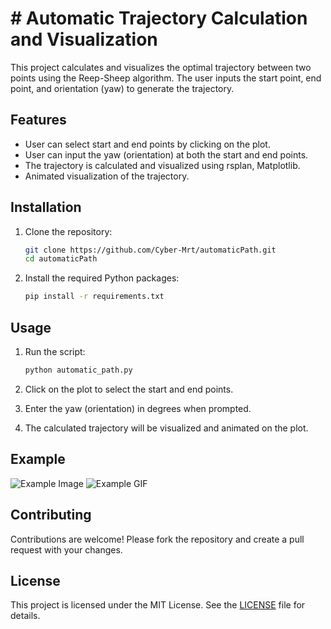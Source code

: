 # # Automatic Trajectory Calculation and Visualization

This project calculates and visualizes the optimal trajectory between two points using the Reep-Sheep algorithm. The user inputs the start point, end point, and orientation (yaw) to generate the trajectory.

## Features

- User can select start and end points by clicking on the plot.
- User can input the yaw (orientation) at both the start and end points.
- The trajectory is calculated and visualized using rsplan, Matplotlib.
- Animated visualization of the trajectory.

## Installation

1. Clone the repository:
    ```sh
    git clone https://github.com/Cyber-Mrt/automaticPath.git
    cd automaticPath
    ```

2. Install the required Python packages:
    ```sh
    pip install -r requirements.txt
    ```

## Usage

1. Run the script:
    ```sh
    python automatic_path.py
    ```

2. Click on the plot to select the start and end points.
3. Enter the yaw (orientation) in degrees when prompted.
4. The calculated trajectory will be visualized and animated on the plot.

## Example

![Example Image](example.png)
![Example GIF](exampleGIF.gif)

## Contributing

Contributions are welcome! Please fork the repository and create a pull request with your changes.

## License

This project is licensed under the MIT License. See the [LICENSE](LICENSE) file for details.
